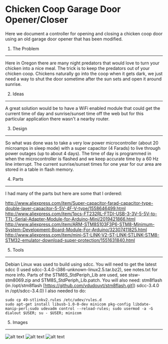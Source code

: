   Chicken Coop Garage Door Opener/Closer
==========================================

  Here we document a controller for opening and closing a chicken coop
door using an old garage door opener that has been modified.

1. The Problem
--------------

  Here in Oregon there are many night predators that would love to
	turn your chicken into a nice meal.  The trick is to keep the
	predators out of your chicken coop.  Chickens naturally go into the
	coop when it gets dark, we just need a way to shut the door sometime
	after the sun sets and open it around sunrise.

2. Ideas
--------------

  A great solution would be to have a WiFi enabled module that could
	get the current time of day and sunrise/sunset time off the web but
	for this particular application there wasn't a nearby router.

3. Design
--------------
 
  So what was done was to take a very low power microcontroller (about
	20 microamps in sleep mode) with a super capacitor (4 Farads) to
	live through power outages (up to about 4 days).  The time of day is
	programmed in when the microcontroller is flashed and we keep
	accurate time by a 60 Hz line interrupt.  The current sunrise/sunset
	times for one year for our area are stored in a table in flash
	memory.

4. Parts
--------------
  I had many of the parts but here are some that I ordered:

http://www.aliexpress.com/item/Super-capacitor-farad-capacitor-type-double-layer-capacitor-5-5V-4F-V-type/1558646499.html
http://www.aliexpress.com/item/1pcs-FT232RL-FTDI-USB-3-3V-5-5V-to-TTL-Serial-Adapter-Module-for-Arduino-Mini/2019421866.html
http://www.aliexpress.com/item/ARM-STM8S103F3P6-STM8-Minimum-System-Development-Board-Module-For-Arduino/32307411825.html
http://www.aliexpress.com/item/mini-ST-LINK-V2-ST-LINK-STLINK-STM8-STM32-emulator-download-super-protection/1551631840.html

5. Tools
--------------

  Debian Linux was used to build using sdcc.  You will need to get the
	latest sdcc (I used sdcc-3.4.0-i386-unknown-linux2.5.tar.bz2), see
	notes.txt for more info.  Parts of the STM8S_StdPeriph_Lib are used,
	see stsw-stm8069.zip and STM8S_StdPeriph_Lib.patch.  You will also
	need: stm8flash (in /opt/stm8flash
	[https://github.com/vdudouyt/stm8flash.git]) sdcc-3.4.0 in
	/opt/sdcc-3.4.0) I also needed to do:

```
sudo cp 49-stlinkv2.rules /etc/udev/rules.d
sudo apt-get install libusb-1.0-0-dev minicom pkg-config libdate-manip-perl;sudo udevadm control --reload-rules; sudo usermod -a -G dialout $USER; su - $USER; minicom
```

5. Images
--------------

![alt text](https://github.com/rickbronson/Chicken-Coop-Garage-Door-Control/images/garagedooropener.png "garagedooropener")
![alt text](https://github.com/rickbronson/Chicken-Coop-Garage-Door-Control/images/mainboard.png "mainboard")
![alt text](https://github.com/rickbronson/Chicken-Coop-Garage-Door-Control/images/programming.png "programming")
